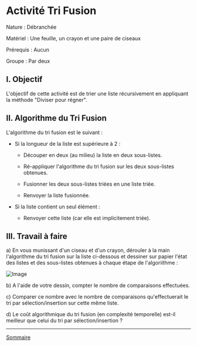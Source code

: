 # Activité Tri Fusion

Nature : Débranchée

Matériel : Une feuille, un crayon et une paire de ciseaux

Prérequis : Aucun

Groupe : Par deux

## I. Objectif

L'objectif de cette activité est de trier une liste récursivement en appliquant la méthode "Diviser pour régner".

## II. Algorithme du Tri Fusion

L'algorithme du tri fusion est le suivant :

- Si la longueur de la liste est supérieure à $2$ :

    + Découper en deux (au milieu) la liste en deux sous-listes.

    + Ré-appliquer l'algorithme du tri fusion sur les deux sous-listes obtenues.

    + Fusionner les deux sous-listes triées en une liste triée.

    + Renvoyer la liste fusionnée.

- Si la liste contient un seul élément :

    + Renvoyer cette liste (car elle est implicitement triée).

## III. Travail à faire

a) En vous munissant d'un ciseau et d'un crayon, dérouler à la main l'algorithme du tri fusion sur la liste ci-dessous et dessiner sur papier l'état des listes et des sous-listes obtenues à chaque étape de l'algoriithme :

![Image](./img/liste_activite_tri_fusion.png)

b) A l'aide de votre dessin, compter le nombre de comparaisons effectuées.

c) Comparer ce nombre avec le nombre de comparaisons qu'effectuerait le tri par sélection/insertion sur cette même liste.

d) Le coût algorithmique du tri fusion (en complexité temporelle) est-il meilleur que celui du tri par sélection/insertion ?

____________

[Sommaire](./../README.md)